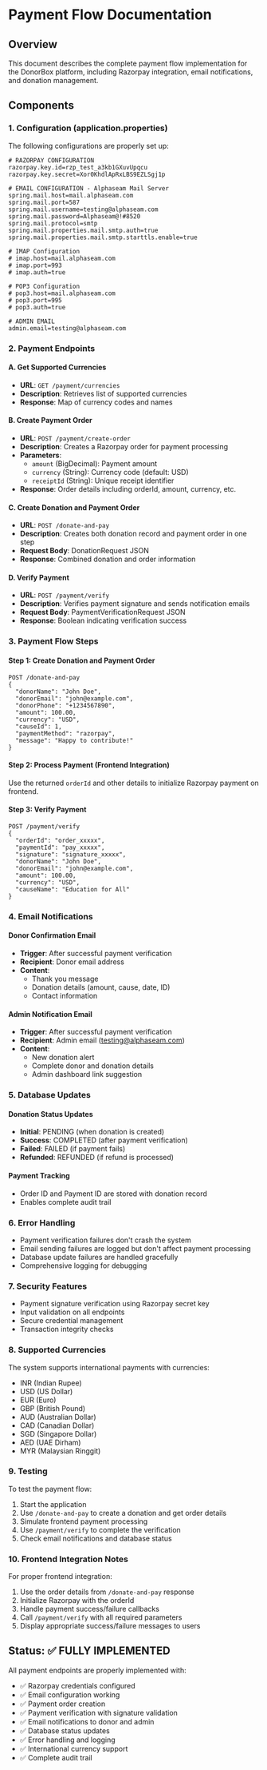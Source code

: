 # Payment Flow Documentation

## Overview

This document describes the complete payment flow implementation for the DonorBox platform, including Razorpay integration, email notifications, and donation management.

## Components

### 1. Configuration (application.properties)

The following configurations are properly set up:

```properties
# RAZORPAY CONFIGURATION
razorpay.key.id=rzp_test_a3kb1GXuvUpqcu
razorpay.key.secret=Xor0KhdlApRxLBS9EZLSgj1p

# EMAIL CONFIGURATION - Alphaseam Mail Server
spring.mail.host=mail.alphaseam.com
spring.mail.port=587
spring.mail.username=testing@alphaseam.com
spring.mail.password=Alphaseam@!#8520
spring.mail.protocol=smtp
spring.mail.properties.mail.smtp.auth=true
spring.mail.properties.mail.smtp.starttls.enable=true

# IMAP Configuration
# imap.host=mail.alphaseam.com
# imap.port=993
# imap.auth=true

# POP3 Configuration
# pop3.host=mail.alphaseam.com
# pop3.port=995
# pop3.auth=true

# ADMIN EMAIL
admin.email=testing@alphaseam.com
```

### 2. Payment Endpoints

#### A. Get Supported Currencies
- **URL**: `GET /payment/currencies`
- **Description**: Retrieves list of supported currencies
- **Response**: Map of currency codes and names

#### B. Create Payment Order
- **URL**: `POST /payment/create-order`
- **Description**: Creates a Razorpay order for payment processing
- **Parameters**:
  - `amount` (BigDecimal): Payment amount
  - `currency` (String): Currency code (default: USD)
  - `receiptId` (String): Unique receipt identifier
- **Response**: Order details including orderId, amount, currency, etc.

#### C. Create Donation and Payment Order
- **URL**: `POST /donate-and-pay`
- **Description**: Creates both donation record and payment order in one step
- **Request Body**: DonationRequest JSON
- **Response**: Combined donation and order information

#### D. Verify Payment
- **URL**: `POST /payment/verify`
- **Description**: Verifies payment signature and sends notification emails
- **Request Body**: PaymentVerificationRequest JSON
- **Response**: Boolean indicating verification success

### 3. Payment Flow Steps

#### Step 1: Create Donation and Payment Order
```
POST /donate-and-pay
{
  "donorName": "John Doe",
  "donorEmail": "john@example.com",
  "donorPhone": "+1234567890",
  "amount": 100.00,
  "currency": "USD",
  "causeId": 1,
  "paymentMethod": "razorpay",
  "message": "Happy to contribute!"
}
```

#### Step 2: Process Payment (Frontend Integration)
Use the returned `orderId` and other details to initialize Razorpay payment on frontend.

#### Step 3: Verify Payment
```
POST /payment/verify
{
  "orderId": "order_xxxxx",
  "paymentId": "pay_xxxxx",
  "signature": "signature_xxxxx",
  "donorName": "John Doe",
  "donorEmail": "john@example.com",
  "amount": 100.00,
  "currency": "USD",
  "causeName": "Education for All"
}
```

### 4. Email Notifications

#### Donor Confirmation Email
- **Trigger**: After successful payment verification
- **Recipient**: Donor email address
- **Content**: 
  - Thank you message
  - Donation details (amount, cause, date, ID)
  - Contact information

#### Admin Notification Email
- **Trigger**: After successful payment verification
- **Recipient**: Admin email (testing@alphaseam.com)
- **Content**:
  - New donation alert
  - Complete donor and donation details
  - Admin dashboard link suggestion

### 5. Database Updates

#### Donation Status Updates
- **Initial**: PENDING (when donation is created)
- **Success**: COMPLETED (after payment verification)
- **Failed**: FAILED (if payment fails)
- **Refunded**: REFUNDED (if refund is processed)

#### Payment Tracking
- Order ID and Payment ID are stored with donation record
- Enables complete audit trail

### 6. Error Handling

- Payment verification failures don't crash the system
- Email sending failures are logged but don't affect payment processing
- Database update failures are handled gracefully
- Comprehensive logging for debugging

### 7. Security Features

- Payment signature verification using Razorpay secret key
- Input validation on all endpoints
- Secure credential management
- Transaction integrity checks

### 8. Supported Currencies

The system supports international payments with currencies:
- INR (Indian Rupee)
- USD (US Dollar)
- EUR (Euro)
- GBP (British Pound)
- AUD (Australian Dollar)
- CAD (Canadian Dollar)
- SGD (Singapore Dollar)
- AED (UAE Dirham)
- MYR (Malaysian Ringgit)

### 9. Testing

To test the payment flow:

1. Start the application
2. Use `/donate-and-pay` to create a donation and get order details
3. Simulate frontend payment processing
4. Use `/payment/verify` to complete the verification
5. Check email notifications and database status

### 10. Frontend Integration Notes

For proper frontend integration:

1. Use the order details from `/donate-and-pay` response
2. Initialize Razorpay with the orderId
3. Handle payment success/failure callbacks
4. Call `/payment/verify` with all required parameters
5. Display appropriate success/failure messages to users

## Status: ✅ FULLY IMPLEMENTED

All payment endpoints are properly implemented with:
- ✅ Razorpay credentials configured
- ✅ Email configuration working
- ✅ Payment order creation
- ✅ Payment verification with signature validation
- ✅ Email notifications to donor and admin
- ✅ Database status updates
- ✅ Error handling and logging
- ✅ International currency support
- ✅ Complete audit trail
